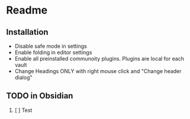 # Readme

## Installation
- Disable safe mode in settings
- Enable folding in editor settings
- Enable all preinstalled communoity plugins. Plugins are local for each vault
- Change Headings ONLY with right mouse click and "Change header dialog"


## TODO in Obsidian
1. [ ] Test